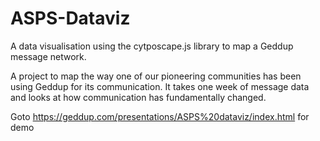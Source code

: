 # ASPS-Dataviz
A data visualisation using the cytposcape.js library to map a Geddup message network.

A project to map the way one of our pioneering communities has been using Geddup for its communication. 
It takes one week of message data and looks at how communication has fundamentally changed.

Goto https://geddup.com/presentations/ASPS%20dataviz/index.html for demo
